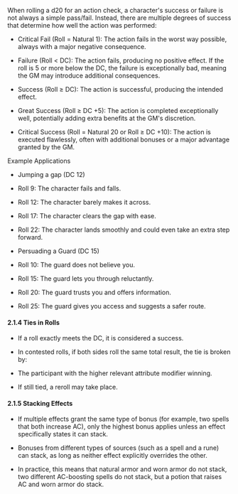 When rolling a d20 for an action check, a character's success or failure is not always a simple pass/fail. Instead, there are multiple degrees of success that determine how well the action was performed:

- Critical Fail (Roll = Natural 1): The action fails in the worst way possible, always with a major negative consequence. 
    
- Failure (Roll < DC): The action fails, producing no positive effect. If the roll is 5 or more below the DC, the failure is exceptionally bad, meaning the GM may introduce additional consequences.
    
- Success (Roll ≥ DC): The action is successful, producing the intended effect.
    
- Great Success (Roll ≥ DC +5): The action is completed exceptionally well, potentially adding extra benefits at the GM's discretion.
    
- Critical Success (Roll = Natural 20 or Roll ≥ DC +10): The action is executed flawlessly, often with additional bonuses or a major advantage granted by the GM.
    

Example Applications

- Jumping a gap (DC 12)
    

- Roll 9: The character fails and falls.
    
- Roll 12: The character barely makes it across.
    
- Roll 17: The character clears the gap with ease.
    
- Roll 22: The character lands smoothly and could even take an extra step forward.
    

- Persuading a Guard (DC 15)
    

- Roll 10: The guard does not believe you.
    
- Roll 15: The guard lets you through reluctantly.
    
- Roll 20: The guard trusts you and offers information.
    
- Roll 25: The guard gives you access and suggests a safer route.
    

#### 2.1.4 Ties in Rolls

- If a roll exactly meets the DC, it is considered a success.
    
- In contested rolls, if both sides roll the same total result, the tie is broken by:
    

- The participant with the higher relevant attribute modifier winning.
    
- If still tied, a reroll may take place.
    

#### 2.1.5 Stacking Effects

- If multiple effects grant the same type of bonus (for example, two spells that both increase AC), only the highest bonus applies unless an effect specifically states it can stack.
    
- Bonuses from different types of sources (such as a spell and a rune) can stack, as long as neither effect explicitly overrides the other.
    
- In practice, this means that natural armor and worn armor do not stack, two different AC-boosting spells do not stack, but a potion that raises AC and worn armor do stack.